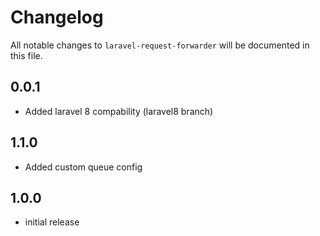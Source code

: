 # Changelog

All notable changes to `laravel-request-forwarder` will be documented in this file.

## 0.0.1

- Added laravel 8 compability (laravel8 branch)

## 1.1.0

- Added custom queue config

## 1.0.0

- initial release
